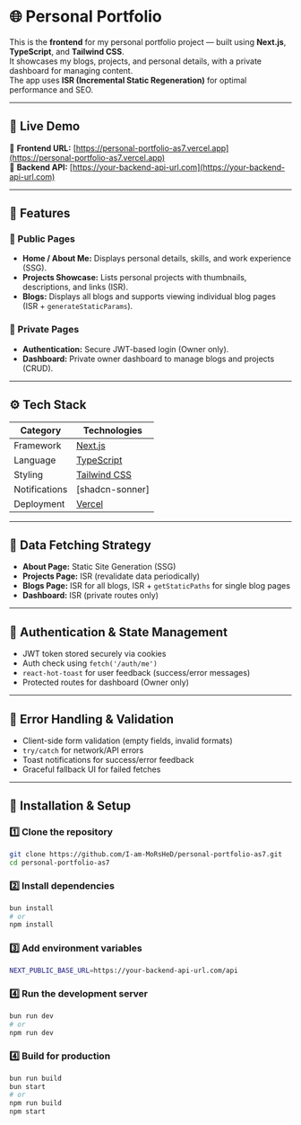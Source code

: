 # 🌐 Personal Portfolio 

This is the **frontend** for my personal portfolio project — built using **Next.js**, **TypeScript**, and **Tailwind CSS**.  
It showcases my blogs, projects, and personal details, with a private dashboard for managing content.  
The app uses **ISR (Incremental Static Regeneration)** for optimal performance and SEO.

---

## 🚀 Live Demo

🔗 **Frontend URL:** [https://personal-portfolio-as7.vercel.app](https://personal-portfolio-as7.vercel.app)  
🔗 **Backend API:** [https://your-backend-api-url.com](https://your-backend-api-url.com)

---

## 🧩 Features

### 👥 Public Pages
- **Home / About Me:** Displays personal details, skills, and work experience (SSG).
- **Projects Showcase:** Lists personal projects with thumbnails, descriptions, and links (ISR).
- **Blogs:** Displays all blogs and supports viewing individual blog pages (ISR + `generateStaticParams`).

### 🔐 Private Pages
- **Authentication:** Secure JWT-based login (Owner only).
- **Dashboard:** Private owner dashboard to manage blogs and projects (CRUD).

---

## ⚙️ Tech Stack

| Category | Technologies |
|-----------|---------------|
| Framework | [Next.js](https://nextjs.org/) |
| Language | [TypeScript](https://www.typescriptlang.org/) |
| Styling | [Tailwind CSS](https://tailwindcss.com/) |
| Notifications | [shadcn-sonner] |
| Deployment | [Vercel](https://vercel.com/) |

---

## 📡 Data Fetching Strategy

- **About Page:** Static Site Generation (SSG)
- **Projects Page:** ISR (revalidate data periodically)
- **Blogs Page:** ISR for all blogs, ISR + `getStaticPaths` for single blog pages
- **Dashboard:** ISR (private routes only)

---

## 🧠 Authentication & State Management

- JWT token stored securely via cookies
- Auth check using `fetch('/auth/me')`
- `react-hot-toast` for user feedback (success/error messages)
- Protected routes for dashboard (Owner only)

---

## 🧯 Error Handling & Validation

- Client-side form validation (empty fields, invalid formats)
- `try/catch` for network/API errors
- Toast notifications for success/error feedback
- Graceful fallback UI for failed fetches

---

## 🧰 Installation & Setup

### 1️⃣ Clone the repository
```bash
git clone https://github.com/I-am-MoRsHeD/personal-portfolio-as7.git
cd personal-portfolio-as7
```

### 2️⃣ Install dependencies
```bash
bun install
# or
npm install
```

### 3️⃣ Add environment variables
```bash
NEXT_PUBLIC_BASE_URL=https://your-backend-api-url.com/api
```
### 4️⃣ Run the development server
```bash
bun run dev
# or
npm run dev
```
### 4️⃣ Build for production
```bash
bun run build
bun start
# or
npm run build
npm start
```

